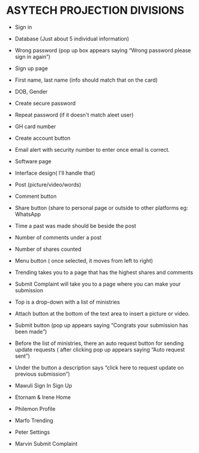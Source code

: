 # ASYTECH PROJECTION DIVISIONS


- Sign in
- Database (Just about 5 individual information)
- Wrong password (pop up box appears saying “Wrong password please sign in again”)
- Sign up page
- First name, last name (info should match that on the card)
- DOB, Gender
- Create secure password 
- Repeat password (if it doesn't match aleet user)
- GH card number
- Create account button
- Email alert with security number to enter once email is correct.
- Software page
- Interface design( I'll handle that)
- Post (picture/video/words)
- Comment button
- Share button (share to personal page or outside to other platforms eg: WhatsApp 
- Time a past was made should be beside the post
- Number of comments under a post
- Number of shares counted 
- Menu button ( once selected, it moves from left to right)
- Trending takes you to a page that has the highest shares and comments 
- Submit Complaint will take you to a page where you can make your submission
- Top is a drop-down with a list of ministries
- Attach button at the bottom of the text area to insert a picture or video.
- Submit button (pop up appears saying “Congrats your submission has been made”)
- Before the list of ministries, there an auto request button for sending update requests ( after clicking pop up appears saying “Auto request sent”) 
- Under the button a description says “click here to request update on previous submission”) 

 


- Mawuli
Sign In 
Sign Up

- Etornam & Irene
Home

- Philemon 
Profile

- Marfo
Trending

- Peter
Settings 

- Marvin
Submit Complaint 
